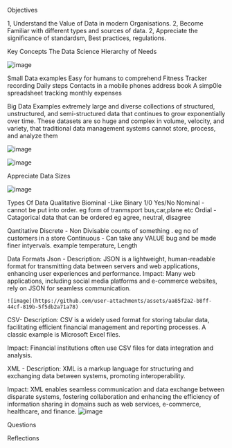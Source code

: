 Objectives

1, Understand the Value of Data in modern Organisations.
2, Become Familiar with different types and sources of data.
2, Appreciate the significance of standardsm, Best practices, regulations.


Key Concepts
The Data Science Hierarchy of Needs

![image](https://github.com/user-attachments/assets/ac4bee35-ea2d-417a-87a6-12edbd166dda)

Small Data examples
  Easy for humans to comprehend
  Fitness Tracker recording Daily steps
  Contacts in a mobile phones address book
  A simp0le spreadsheet tracking monthly expenses

  Big Data Examples
    extremely large and diverse collections of structured, unstructured, and semi-structured data that continues to grow exponentially over time. 
    These datasets are so huge and complex in volume, velocity, and variety, that traditional data management systems cannot store, process, and analyze them

![image](https://github.com/user-attachments/assets/1ed9451d-e900-4cd3-9490-ecc4e1876ba5)

![image](https://github.com/user-attachments/assets/63a94ae3-c0fd-43d5-9cdc-5b21e89c2655)

Appreciate Data Sizes

![image](https://github.com/user-attachments/assets/f3721d80-26a7-4063-b630-c1e81d462dad)

Types Of Data
  Qualitative
    Biominal -Like Binary 1/0 Yes/No
    Nominal - cannot be put into order. eg form of tranmsport bus,car,plane etc
    Ordial - Catagorical data that can be ordered eg agree, neutral, disagree

  Qantitative
    Discrete - Non Divisable counts of something . eg no of customers in a store
    Continuous - Can take any VALUE bug and be made finer intyervals. example temperature, Length

Data Formats
   Json -
      Description: 
        JSON is a lightweight, human-readable format for transmitting data between servers and web applications,
        enhancing user experiences and performance. 
     Impact: 
       Many web applications, including social media platforms and e-commerce websites, rely on JSON for seamless communication.
       
    ![image](https://github.com/user-attachments/assets/aa85f2a2-b8ff-44cf-819b-5f5db2a71a78)

  CSV-
    Description: 
      CSV is a widely used format for storing tabular data, facilitating efficient financial management and reporting processes. 
      A classic example is Microsoft Excel files.

   Impact: 
      Financial institutions often use CSV files for data integration and analysis.

  XML -
    Description: 
      XML is a markup language for structuring and exchanging data between systems, promoting interoperability.

  Impact: 
    XML enables seamless communication and data exchange between disparate systems, fostering collaboration and enhancing the efficiency of information sharing in domains such as web services, e-commerce, healthcare, and finance.
  ![image](https://github.com/user-attachments/assets/d5eaa3a5-930c-47be-b966-b9783ef3ab08)

    

Questions


Reflections
